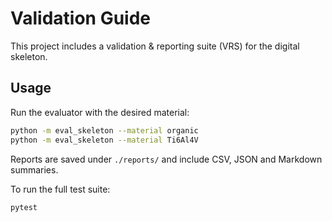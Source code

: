 # Validation Guide

This project includes a validation & reporting suite (VRS) for the digital skeleton.

## Usage

Run the evaluator with the desired material:

```bash
python -m eval_skeleton --material organic
python -m eval_skeleton --material Ti6Al4V
```

Reports are saved under `./reports/` and include CSV, JSON and Markdown summaries.

To run the full test suite:

```bash
pytest
```

